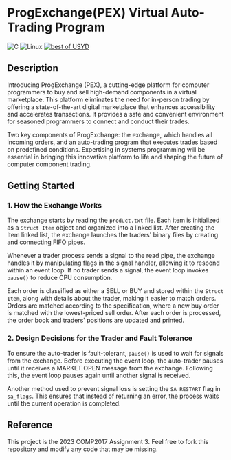 # ProgExchange(PEX) Virtual Auto-Trading Program
![C](https://img.shields.io/badge/c-%2300599C.svg?style=flat-square&logo=c&logoColor=white)
![Linux](https://img.shields.io/badge/Linux-FCC624?style=flat-square&logo=linux&logoColor=black)
<a href="https://github.com/fan2goa1/best-of-usyd" title="best of USYD"><img alt="best of USYD" src="https://img.shields.io/endpoint?url=https://raw.githubusercontent.com/fan2goa1/best-of-usyd/main/assets/badge/v1.json"></a>


## Description
Introducing ProgExchange (PEX), a cutting-edge platform for computer programmers to buy and sell high-demand components in a virtual marketplace. This platform eliminates the need for in-person trading by offering a state-of-the-art digital marketplace that enhances accessibility and accelerates transactions. It provides a safe and convenient environment for seasoned programmers to connect and conduct their trades.

Two key components of ProgExchange: the exchange, which handles all incoming orders, and an auto-trading program that executes trades based on predefined conditions. Expertising in systems programming will be essential in bringing this innovative platform to life and shaping the future of computer component trading.

## Getting Started

### 1. How the Exchange Works
The exchange starts by reading the `product.txt` file. Each item is initialized as a `Struct Item` object and organized into a linked list. After creating the Item linked list, the exchange launches the traders' binary files by creating and connecting FIFO pipes.

Whenever a trader process sends a signal to the read pipe, the exchange handles it by manipulating flags in the signal handler, allowing it to respond within an event loop. If no trader sends a signal, the event loop invokes `pause()` to reduce CPU consumption.

Each order is classified as either a SELL or BUY and stored within the `Struct Item`, along with details about the trader, making it easier to match orders. Orders are matched according to the specification, where a new buy order is matched with the lowest-priced sell order. After each order is processed, the order book and traders' positions are updated and printed.

### 2. Design Decisions for the Trader and Fault Tolerance
To ensure the auto-trader is fault-tolerant, `pause()` is used to wait for signals from the exchange. Before executing the event loop, the auto-trader pauses until it receives a MARKET OPEN message from the exchange. Following this, the event loop pauses again until another signal is received.

Another method used to prevent signal loss is setting the `SA_RESTART` flag in `sa_flags`. This ensures that instead of returning an error, the process waits until the current operation is completed.

## Reference
This project is the 2023 COMP2017 Assignment 3. Feel free to fork this repository and modify any code that may be missing.
